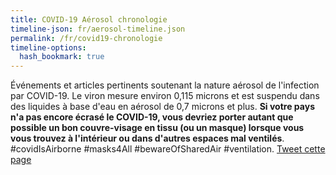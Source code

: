 ```yaml
---
title: COVID-19 Aérosol chronologie
timeline-json: fr/aerosol-timeline.json
permalink: /fr/covid19-chronologie
timeline-options: 
  hash_bookmark: true
---
```


Événements et articles pertinents soutenant la nature aérosol de l'infection par COVID-19. Le viron mesure environ 0,115 microns et est suspendu dans des liquides à base d'eau en aérosol de 0,7 microns et plus. **Si votre pays n'a pas encore écrasé le COVID-19, vous devriez porter autant que possible un bon couvre-visage en tissu (ou un masque) lorsque vous vous trouvez à l'intérieur ou dans d'autres espaces mal ventilés**. #covidIsAirborne #masks4All #bewareOfSharedAir #ventilation. <a href="https://twitter.com/intent/tweet?url=https%3A%2F%2Fits-airborne.org%2Fcovid19-timeline&via=AerosolizedC19&text=%23COVIDisAirborne%20%23masks4All%20%23bewareOfSharedAir%20%23ventilation. Voir: " target="_blank">Tweet cette page</a>